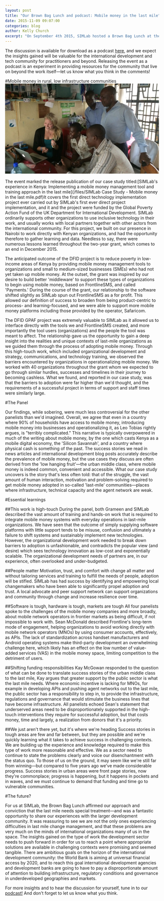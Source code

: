```yaml
---
layout: post
title: "Our Brown Bag Lunch and podcast: Mobile money in the last mile"
date: 2015-11-09 09:07:00
categories: blog
author: Kelly Church
excerpt: "On September 4th 2015, SIMLab hosted a Brown Bag Lunch at the OpenGov Hub in DC, an informal session for colleagues in the technology and development community. Our panel explored the mobile money space from all perspectives: community-level implementation, programs, technology and international policy. We were delighted to be joined by Kay McGowen, Digital Finance Team Lead at USAID's Global Development Lab; Leo Tobias, Technology Team Manager at the Grameen Foundation; Sean McDonald, CEO of FrontlineSMS and myself Kelly Church, Project Director of the Credit project at SIMLab with crafty moderation by Laura Walker McDonald, SIMLab's CEO."
---
```

The discussion is available for download as a podcast [here](https://soundcloud.com/socialimpactlab/only-tough-options-1), and we expect the insights gained will be valuable for the international development and tech community for practitioners and beyond. Releasing the event as a podcast is an experiment in providing resources for the community that live on beyond the work itself&mdash;let us know what you think in the comments!

#Mobile money in rural, low infrastructure communities
<img src="/images/post_images/sacco.jpg" class="fluid post image">

The event marked the release publication of our case study titled:[SIMLab's experience in Kenya: Implementing a mobile money management tool and training approach in the last mile](/files/SIMLab Case Study - Mobile money in the last mile.pdf)It covers the first direct technology implementation project ever carried out by SIMLab's first ever direct project implementation, and it and the project were funded by the Global Poverty Action Fund of the UK Department for International Development. SIMLab ordinarily supports other organizations to use inclusive technology in their work, and usually works with local partners together with other actors from the international community. For this project, we built on our presence in Nairobi to work directly with Kenyan organizations, and had the opportunity therefore to gather learning and data. Needless to say, there were numerous lessons learned throughout the two-year grant, which comes to an end in December 2015.

The anticipated outcome of the DFID project is to reduce poverty in low-income areas of Kenya by providing mobile money management tools to organizations and small to medium-sized businesses (SMEs) who had not yet taken up mobile money. At the outset, the grant was inspired by our desire to build better 'middleware' to support these types of organizations to begin using mobile money, based on FrontlineSMS, and called 'Payments.' During the course of the grant, our relationship to the software shifted slightly as SIMLab spun out FrontlineSMS as a for profit. This allowed our definition of success to broaden from being product-centric to process- and learning-focused, and we were able to support more mobile money platforms including those provided by the operator, Safaricom.

The DFID GPAF project was extremely valuable to SIMLab as it allowed us to interface directly with the tools we and FrontlineSMS created, and more importantly the tool users (organizations) and the people the tool was meant to affect. The relationship gave us the opportunity to gain a deep insight into the realities and unique contexts of last-mile organizations as we guided them through the process of adopting mobile money. Through this high-touch work, which included organizational development and strategy, communications, and technology training, we observed the barriers encountered by organizations in operationalizing mobile money. We worked with 40 organizations throughout the grant whom we expected to go through similar hurdles, successes and timelines in their journey to becoming cashless. What we found, and reported in our case study, was that the barriers to adoption were far higher than we'd thought, and the requirements of a successful project in terms of support and staff times were similarly large.

#The Panel

Our findings, while sobering, were much less controversial for the other panelists than we'd imagined. Overall, we agree that even in a country where 90% of households have access to mobile money, introducing mobile money into businesses and operationalizing it, as Leo Tobias rightly argues, is "terribly complicated." This narrative is typically overpowered in much of the writing about mobile money, by the one which casts Kenya as a mobile digital economy, the 'Silicon Savannah', and a country where physical cash is something of the past. The success stories we read in news articles and international development blog posts accurately describe the prevalence of mobile money, but the use cases they discuss are often derived from the 'low hanging fruit'&mdash;the urban middle class, where mobile money is indeed common, convenient and accessible. What our case study uncovers is the story that's less often told: that of the struggle, the vast amount of human interaction, motivation and problem-solving required to get mobile money adopted in so-called 'last-mile' communities&mdash;places where infrastructure, technical capacity and the agent network are weak.

#Essential learnings

##This work is high-touch
During the panel, both Grameen and SIMLab described the vast amount of training and hands-on work that is required to integrate mobile money systems with everyday operations in last-mile organizations. We have seen that the outcome of simply supplying software platforms with little support tends to be misuse, confusion and ultimately a failure to shift systems and sustainably implement new technologies. However, the organizational development work needed to break down barriers to adoption is unfashionable, and contradicts the popular view (and desire) which sees technology innovation as low-cost and exponentially scalable. The organizational development needs of partners are, in our experience, often overlooked and under-budgeted.  

##People matter
Motivation, trust, and comfort with change all matter and without tailoring services and training to fulfill the needs of people, adoption will be stifled. SIMLab has had success by identifying and empowering local changemakers who have been able to significantly propel adoption and trust.  A local advocate and peer support network can support organizations and community through change and increase resilience over time.

##Software is tough, hardware is tough, markets are tough
All four panelists spoke to the challenges of the mobile money companies and more broadly, about mobile network operators in frontier markets as being difficult, if not impossible to work with. Sean McDonald described Frontline's long-term mode of engagement, helping organizations to avoid working directly with mobile network operators (MNOs) by using consumer accounts, effectively, as APIs. The lack of standardization across handset manufacturers and Android operating systems make third-party development an overwhelming challenge here, which likely has an effect on the low number of value-added services (VAS) in the mobile money space, limiting competition to the detriment of users.

##Shifting funding responsibilities
Kay McGowan responded to the question of what can be done to translate success stories of the urban middle class to the last mile, Kay argues that greater support by the public sector is what the last mile needs. Where economic incentive is lacking for MNOs, for example in developing APIs and pushing agent networks out to the last mile, the public sector has a responsibility to step in, to provide the infrastructure, regulations and governance that would stimulate the business lines that have become infrastructure. All panelists echoed Sean's statement that underserved areas need to be disproportionately supported in the high-touch interventions they require for successful adoption, but that costs money, time and largely, a realization from donors that it's a priority.

##We just aren't there yet, but it's where we're heading
Success stories in tough areas are few and far between, but they are possible and we're quickly learning what it takes to achieve success in challenging contexts. We are building up the experience and knowledge required to make this type of work more reasonable and effective. We as a sector need to continue to state the problems clearly and voice our disenchantment with the status quo. To those of us on the ground, it may seem like we're still far from winning&mdash;but compared to five years ago we've made considerable progress. Success stories in urban areas were front page stories, now they're commonplace; progress is happening, but it happens in pockets and in waves, and we must continue to demand that funding and time go to vulnerable communities.

#The future?

For us at SIMLab, the Brown Bag Lunch affirmed our approach and conviction that the last mile needs special treatment&mdash;and was a fantastic opportunity to share our experiences with the larger development community.  It was reassuring to see we are not the only ones experiencing difficulties in last mile change management, and that these problems are very much on the minds of international organizations many of us in the space. The insights gained on the type of work the development sector needs to push forward in order for us to reach a point where appropriate solutions are available in challenging contexts were promising and seemed tangible.  There are ambitious goals on the horizon of the international development community: the World Bank is aiming at universal financial access by 2020, and to reach this goal international development agencies and development banks are going to have to pay a disproportionate amount of attention to building infrastructure, regulatory conditions and governance in underdeveloped geographies and markets.

For more insights and to hear the discussion for yourself, tune in to our [podcast!](https://soundcloud.com/socialimpactlab/only-tough-options-1) And don't forget to let us know what you think.
